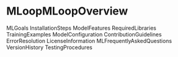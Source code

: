# MLoopMLoopOverview
MLGoals
InstallationSteps
ModelFeatures
RequiredLibraries
TrainingExamples
ModelConfiguration
ContributionGuidelines
ErrorResolution
LicenseInformation
MLFrequentlyAskedQuestions
VersionHistory
TestingProcedures

